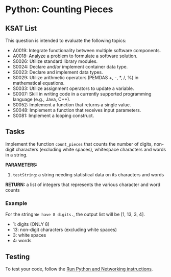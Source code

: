 # Python: Counting Pieces
## KSAT List
This question is intended to evaluate the following topics:
- A0019: Integrate functionality between multiple software components.
- A0018: Analyze a problem to formulate a software solution.
- S0026: Utilize standard library modules.
- S0024: Declare and/or implement container data type.
- S0023: Declare and implement data types.
- S0029: Utilize arithmetic operators (PEMDAS +, -, *, /, %) in mathematical equations.
- S0033: Utilize assignment operators to update a variable.
- S0007: Skill in writing code in a currently supported programming language (e.g., Java, C++).
- S0052: Implement a function that returns a single value.
- S0048: Implement a function that receives input parameters.
- S0081: Implement a looping construct.

## Tasks
Implement the function `count_pieces` that counts the number of digits, non-digit characters (excluding white spaces), 
whitespace characters and words in a string.

**PARAMETERS:**
1. `testString`: a string needing statistical data on its characters and words

**RETURN:** a list of integers that represents the various character and word counts

### Example
For the string `We have 8 digits.`, the output list will be [1, 13, 3, 4].

- 1: digits (ONLY 8)
- 13: non-digit characters (excluding white spaces)
- 3: white spaces
- 4: words

## Testing
To test your code, follow the [Run Python and Networking instructions](https://gitlab.com/90cos/cyv/cyber-capability-developer-ccd/ccd-master-question-file/-/blob/master/performance/exam_files/compile-instructions.md).

